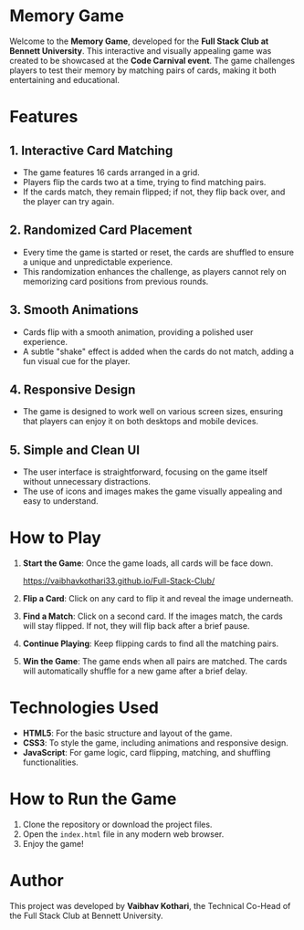 # Memory Game

Welcome to the **Memory Game**, developed for the **Full Stack Club at Bennett University**. This interactive and visually appealing game was created to be showcased at the **Code Carnival event**. The game challenges players to test their memory by matching pairs of cards, making it both entertaining and educational.

# Features

## 1. **Interactive Card Matching**
   - The game features 16 cards arranged in a grid.
   - Players flip the cards two at a time, trying to find matching pairs.
   - If the cards match, they remain flipped; if not, they flip back over, and the player can try again.

## 2. **Randomized Card Placement**
   - Every time the game is started or reset, the cards are shuffled to ensure a unique and unpredictable experience.
   - This randomization enhances the challenge, as players cannot rely on memorizing card positions from previous rounds.

## 3. **Smooth Animations**
   - Cards flip with a smooth animation, providing a polished user experience.
   - A subtle "shake" effect is added when the cards do not match, adding a fun visual cue for the player.

## 4. **Responsive Design**
   - The game is designed to work well on various screen sizes, ensuring that players can enjoy it on both desktops and mobile devices.

## 5. **Simple and Clean UI**
   - The user interface is straightforward, focusing on the game itself without unnecessary distractions.
   - The use of icons and images makes the game visually appealing and easy to understand.

# How to Play

1. **Start the Game**: Once the game loads, all cards will be face down.

    https://vaibhavkothari33.github.io/Full-Stack-Club/

2. **Flip a Card**: Click on any card to flip it and reveal the image underneath.
3. **Find a Match**: Click on a second card. If the images match, the cards will stay flipped. If not, they will flip back after a brief pause.
4. **Continue Playing**: Keep flipping cards to find all the matching pairs.
5. **Win the Game**: The game ends when all pairs are matched. The cards will automatically shuffle for a new game after a brief delay.

# Technologies Used

- **HTML5**: For the basic structure and layout of the game.
- **CSS3**: To style the game, including animations and responsive design.
- **JavaScript**: For game logic, card flipping, matching, and shuffling functionalities.

# How to Run the Game

1. Clone the repository or download the project files.
2. Open the `index.html` file in any modern web browser.
3. Enjoy the game!

# Author

This project was developed by **Vaibhav Kothari**, the Technical Co-Head of the Full Stack Club at Bennett University.
